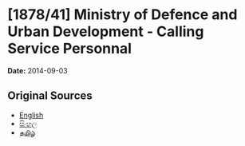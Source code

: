 # [1878/41] Ministry of Defence and Urban Development - Calling Service Personnal

**Date:** 2014-09-03

## Original Sources

- [English](https://documents.gov.lk/view/extra-gazettes/2014/9/1878-41_E.pdf)
- [සිංහල](https://documents.gov.lk/view/extra-gazettes/2014/9/1878-41_S.pdf)
- [தமிழ்](https://documents.gov.lk/view/extra-gazettes/2014/9/1878-41_T.pdf)
